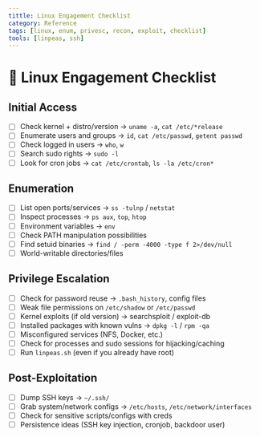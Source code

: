 ```yaml
---
tittle: Linux Engagement Checklist
category: Reference
tags: [linux, enum, privesc, recon, exploit, checklist]
tools: [linpeas, ssh]
---
```


# 🐧 Linux Engagement Checklist

## Initial Access
- [ ] Check kernel + distro/version → `uname -a`, `cat /etc/*release`
- [ ] Enumerate users and groups → `id`, `cat /etc/passwd`, `getent passwd`
- [ ] Check logged in users → `who`, `w`
- [ ] Search sudo rights → `sudo -l`
- [ ] Look for cron jobs → `cat /etc/crontab`, `ls -la /etc/cron*`

## Enumeration
- [ ] List open ports/services → `ss -tulnp` / `netstat`
- [ ] Inspect processes → `ps aux`, `top`, `htop`
- [ ] Environment variables → `env`
- [ ] Check PATH manipulation possibilities
- [ ] Find setuid binaries → `find / -perm -4000 -type f 2>/dev/null`
- [ ] World-writable directories/files

## Privilege Escalation
- [ ] Check for password reuse → `.bash_history`, config files
- [ ] Weak file permissions on `/etc/shadow` or `/etc/passwd`
- [ ] Kernel exploits (if old version) → searchsploit / exploit-db
- [ ] Installed packages with known vulns → `dpkg -l` / `rpm -qa`
- [ ] Misconfigured services (NFS, Docker, etc.)
- [ ] Check for processes and sudo sessions for hijacking/caching
- [ ] Run `linpeas.sh` (even if you already have root)

## Post-Exploitation
- [ ] Dump SSH keys → `~/.ssh/`
- [ ] Grab system/network configs → `/etc/hosts`, `/etc/network/interfaces`
- [ ] Check for sensitive scripts/configs with creds
- [ ] Persistence ideas (SSH key injection, cronjob, backdoor user)

